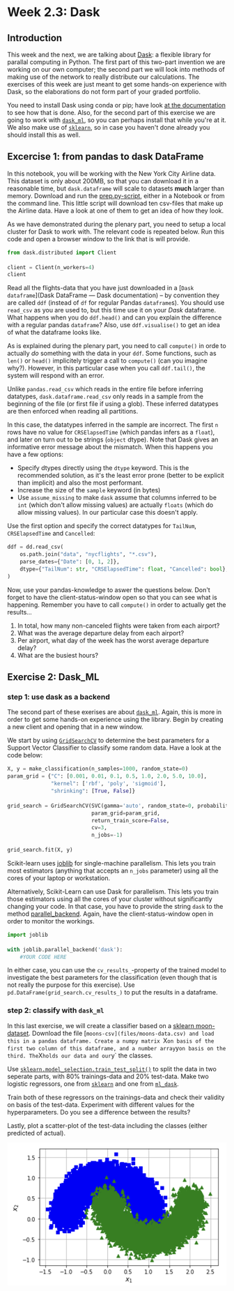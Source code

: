 # Week 2.3: Dask

## Introduction

This week and the next, we are talking about [Dask](https://docs.dask.org/en/stable/): a flexible library for parallal computing in Python. The first part of this two-part invention we are working on our own computer; the second part we will look into methods of making use of the network to really distribute our calculations. The exercises of this week are just meant to get some hands-on experience with Dask, so the elaborations do not form part of your graded portfolio.

You need to install Dask using conda or pip; have look [at the documentation](https://docs.dask.org/en/stable/install.html) to see how that is done. Also, for the second part of this exercise we are going to work with [`dask_ml`](https://ml.dask.org/install.html), so you can perhaps install that while you're at it. We also make use of [`sklearn`](https://scikit-learn.org/stable/index.html), so in case you haven't done already you should install this as well.

## Excercise 1: from pandas to dask DataFrame

In this notebook, you will be working with the New York City Airline data. This dataset is only about 200MB, so that you can download it in a reasonable time, but `dask.dataframe` will scale to  datasets **much** larger than memory. Download and run the [prep.py-script](files/prep.py), either in a Notebook or from the command line. This little script will download ten csv-files that make up the Airline data. Have a look at one of them to get an idea of how they look. 

As we have demonstrated during the plenary part, you need to setup a local cluster for Dask to work with. The relevant code is repeated below. Run this code and open a browser window to the link that is will provide.

```python
from dask.distributed import Client

client = Client(n_workers=4)
client
```

Read all the flights-data that you have just downloaded in a [`Dask dataframe`](Dask DataFrame — Dask documentation) – by convention they are called `ddf` (instead of `df` for regular Pandas `dataframe`s). You should use `read_csv` as you are used to, but this time use it on your *Dask* dataframe. What happens when you do `ddf.head()` and can you explain the difference with a regular pandas `dataframe`? Also, use `ddf.visualise()` to get an idea of what the dataframe looks like.

As is explained during the plenary part, you need to call `compute()` in orde to actually *do* something with the data in your `ddf`. Some functions, such as `len()` or `head()` implicitely trigger a call to `compute()` (can you imagine why?). However, in this particular case when you call `ddf.tail()`, the system will respond with an error.

Unlike `pandas.read_csv` which reads in the entire file before inferring datatypes, `dask.dataframe.read_csv` only reads in a sample from the beginning of the file (or first file if using a glob). These inferred datatypes are then enforced when reading all partitions.

In this case, the datatypes inferred in the sample are incorrect. The first `n` rows have no value for `CRSElapsedTime` (which pandas infers as a `float`), and later on turn out to be strings (`object` dtype). Note that Dask gives an informative error message about the mismatch. When this happens you have a few options:

- Specify dtypes directly using the `dtype` keyword. This is the recommended solution, as it's the least error prone (better to be explicit than implicit) and also the most performant.
- Increase the size of the `sample` keyword (in bytes)
- Use `assume_missing` to make `dask` assume that columns inferred to be `int` (which don't allow missing values) are actually `floats` (which do allow missing values). In our particular case this doesn't apply.

Use the first option and specify the correct datatypes for `TailNum`, `CRSElapsedTime` and `Cancelled`:

```python
ddf = dd.read_csv(
    os.path.join("data", "nycflights", "*.csv"),
    parse_dates={"Date": [0, 1, 2]},
    dtype={"TailNum": str, "CRSElapsedTime": float, "Cancelled": bool},
)
```

Now, use your pandas-knowledge to aswer the questions below. Don't forget to have the client-status-window open so that you can see what is happening. Remember you have to call `compute()` in order to actually get the results...

1. In total, how many non-canceled flights were taken from each airport?
2. What was the average departure delay from each airport?
3. Per airport, what day of the week has the worst average departure delay?
4. What are the busiest hours?

## Exercise 2: Dask_ML

### step 1: use dask as a backend

The second part of these exerises are about [`dask_ml`](https://ml.dask.org/install.html). Again, this is more in order to get some hands-on experience using the library. Begin by creating a new client and opening that in a new window. 

We start by using [`GridSearchCV`](https://scikit-learn.org/stable/modules/generated/sklearn.model_selection.GridSearchCV.html) to determine the best parameters for a Support Vector Classifier to classify some random data. Have a look at the code below:

```python
X, y = make_classification(n_samples=1000, random_state=0)
param_grid = {"C": [0.001, 0.01, 0.1, 0.5, 1.0, 2.0, 5.0, 10.0],
              "kernel": ['rbf', 'poly', 'sigmoid'],
              "shrinking": [True, False]}

grid_search = GridSearchCV(SVC(gamma='auto', random_state=0, probability=True),
                           param_grid=param_grid,
                           return_train_score=False,
                           cv=3,
                           n_jobs=-1)

grid_search.fit(X, y)
```

Scikit-learn uses [joblib](http://joblib.readthedocs.io/) for single-machine parallelism. This lets you train most estimators (anything that accepts an `n_jobs` parameter) using all the cores of your laptop or workstation. 

Alternatively, Scikit-Learn can use Dask for parallelism. This lets you train those estimators using all the cores of your cluster without significantly changing your code. In that case, you have to provide the string `dask` to the method [parallel_backend](https://joblib.readthedocs.io/en/latest/parallel.html#joblib.parallel_backend). Again, have the client-status-window open in order to monitor the workings.

```python
import joblib

with joblib.parallel_backend('dask'):
    #YOUR CODE HERE

```

In either case, you can use the `cv_results_`-property of the trained model to investigate the best parameters for the classification (even though that is not really the purpose for this exercise). Use `pd.DataFrame(grid_search.cv_results_)` to put the results in a dataframe.

### step 2: classify with `dask_ml`

In this last exercise, we will create a classifier based on a [sklearn moon-dataset](https://scikit-learn.org/stable/modules/generated/sklearn.datasets.make_moons.html). Download the file [`moons-csv](files/moons-data.csv) and load this in a pandas dataframe. Create a numpy matrix `X` on basis of the first two column of this dataframe, and a number array `y` on basis on the third. The `X` holds our data and our `y` the classes.

Use [`sklearn.model_selection.train_test_split()`](https://scikit-learn.org/stable/modules/generated/sklearn.model_selection.train_test_split.html#sklearn.model_selection.train_test_split) to split the data in two seperate parts, with 80% trainings-data and 20% test-data. Make two logistic regressors, one from [`sklearn`](https://scikit-learn.org/stable/modules/generated/sklearn.linear_model.LogisticRegression.html) and one from [`ml_dask`](https://ml.dask.org/modules/generated/dask_ml.linear_model.LogisticRegression.html). 

Train both of these regressors on the trainings-data and check their validity on basis of the test-data. Experiment with different values for the hyperparameters. Do you see a difference between the results? 

Lastly, plot a scatter-plot of the test-data including the classes (either predicted of actual).

![A possible outcome of the exercise](imgs/make_moons.png)



